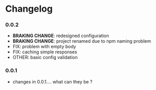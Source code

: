 # Changelog

### 0.0.2

- **BRAKING CHANGE**: redesigned configuration
- **BRAKING CHANGE**: project renamed due to npm naming problem
- FIX: problem with empty body
- FIX: caching simple responses
- OTHER: basic config validation

### 0.0.1

- changes in 0.0.1.... what can they be ?
